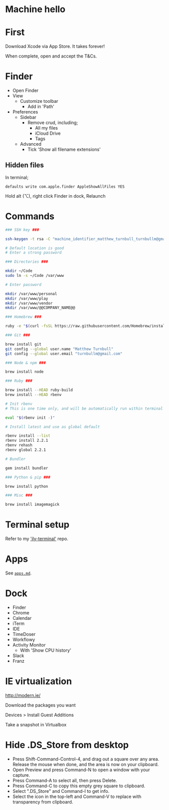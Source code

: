 Machine hello
=============



First
=====

Download Xcode via App Store. It takes forever!

When complete, open and accept the T&Cs. 



Finder
======

- Open Finder
- View
    - Customize toolbar
        - Add in 'Path'
- Preferences
    - Sidebar
        - Remove crud, including;
            - All my files
            - iCloud Drive
            - Tags
    - Advanced
        - Tick 'Show all filename extensions'

Hidden files
------------

In terminal;

    defaults write com.apple.finder AppleShowAllFiles YES

Hold alt (⌥), right click Finder in dock, Relaunch



Commands
========

```bash
### SSH key ###

ssh-keygen -t rsa -C "machine_identifier_matthew_turnbull_turnbullm@gmail.com"

# Default location is good
# Enter a strong password

### Directories ###

mkdir ~/Code
sudo ln -s ~/Code /var/www

# Enter password

mkdir /var/www/personal
mkdir /var/www/play
mkdir /var/www/vendor
mkdir /var/www/@@COMPANY_NAME@@

### Homebrew ###

ruby -e "$(curl -fsSL https://raw.githubusercontent.com/Homebrew/install/master/install)"

### Git ###

brew install git
git config --global user.name "Matthew Turnbull"
git config --global user.email "turnbullm@gmail.com"

### Node & npm ###

brew install node

### Ruby ###

brew install --HEAD ruby-build
brew install --HEAD rbenv

# Init rbenv
# This is one time only, and will be automatically run within terminal setup later

eval "$(rbenv init -)"

# Install latest and use as global default

rbenv install --list
rbenv install 2.2.1
rbenv rehash
rbenv global 2.2.1

# Bundler

gem install bundler

### Python & pip ###

brew install python

### Misc ###

brew install imagemagick
```



Terminal setup
==============

Refer to my ['ily-terminal'](https://github.com/turnbullm/ily-terminal) repo.



Apps
====

See [`apps.md`](./apps.md).



Dock
====

- Finder
- Chrome
- Calendar
- iTerm
- IDE
- TimeDoser
- Workflowy
- Activity Monitor
    - With 'Show CPU history'
- Slack
- Franz



IE virtualization
=================

http://modern.ie/

Download the packages you want

Devices > Install Guest Additions

Take a snapshot in Virtualbox



Hide .DS_Store from desktop
===========================

- Press Shift-Command-Control-4, and drag out a square over any area. Release the mouse when done, and the area is now on your clipboard.
- Open Preview and press Command-N to open a window with your capture.
- Press Command-A to select all, then press Delete.
- Press Command-C to copy this empty grey square to clipboard.
- Select ".DS_Store" and Command-I to get info.
- Select the icon in the top-left and Command-V to replace with transparency from clipboard.

